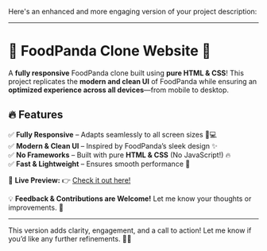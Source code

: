 Here's an enhanced and more engaging version of your project description:  

---

# 🍔 FoodPanda Clone Website 🚀  

A **fully responsive** FoodPanda clone built using **pure HTML & CSS**! This project replicates the **modern and clean UI** of FoodPanda while ensuring an **optimized experience across all devices**—from mobile to desktop.  

## 🔥 Features  
✅ **Fully Responsive** – Adapts seamlessly to all screen sizes 📱💻  
✅ **Modern & Clean UI** – Inspired by FoodPanda’s sleek design ✨  
✅ **No Frameworks** – Built with pure **HTML & CSS** (No JavaScript!) 🔥  
✅ **Fast & Lightweight** – Ensures smooth performance 🚀  

🎯 **Live Preview:** 👉 [Check it out here!](https://iamfaizall20.github.io/FoodPanda-Clone-Website/)  

💡 **Feedback & Contributions are Welcome!** Let me know your thoughts or improvements. 🚀  

---

This version adds clarity, engagement, and a call to action! Let me know if you’d like any further refinements. 🚀🔥
